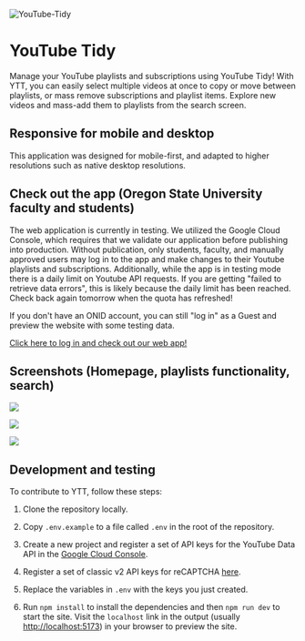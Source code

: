 ![YouTube-Tidy](https://github.com/osu-cs494-w24/youtube-tidy/assets/98569819/0fa7e74a-58c2-427b-a3ba-7897c0e4833a)

# YouTube Tidy

Manage your YouTube playlists and subscriptions using YouTube Tidy! With YTT, you can easily select multiple videos at once to copy or move between playlists, or mass remove subscriptions and playlist items. Explore new videos and mass-add them to playlists from the search screen.

## Responsive for mobile and desktop

This application was designed for mobile-first, and adapted to higher resolutions such as native desktop resolutions.

## Check out the app (Oregon State University faculty and students)

The web application is currently in testing. We utilized the Google Cloud Console, which requires that we validate our application before publishing into production. Without publication, only students, faculty, and manually approved users may log in to the app and make changes to their Youtube playlists and subscriptions. Additionally, while the app is in testing mode there is a daily limit on Youtube API requests. If you are getting "failed to retrieve data errors", this is likely because the daily limit has been reached. Check back again tomorrow when the quota has refreshed!

If you don't have an ONID account, you can still "log in" as a Guest and preview the website with some testing data.

[Click here to log in and check out our web app!](https://youtube-tidy.netlify.app/)

## Screenshots (Homepage, playlists functionality, search)

![](https://i.ibb.co/7KLPNrP/Screenshot-2024-03-29-at-16-22-55-You-Tube-Tidy.png)

![](https://i.ibb.co/CmZfXw5/Screenshot-2024-03-29-at-16-25-11-You-Tube-Tidy.png)

![](https://i.ibb.co/3c4knxN/Screenshot-2024-03-29-at-16-26-17-You-Tube-Tidy.png)

## Development and testing

To contribute to YTT, follow these steps:

1. Clone the repository locally.

2. Copy `.env.example` to a file called `.env` in the root of the repository.

3. Create a new project and register a set of API keys for the YouTube Data API in the [Google Cloud Console](https://console.cloud.google.com/apis/dashboard).

4. Register a set of classic v2 API keys for reCAPTCHA [here](https://www.google.com/recaptcha/admin/create).

5. Replace the variables in `.env` with the keys you just created.

6. Run `npm install` to install the dependencies and then `npm run dev` to start the site. Visit the `localhost` link in the output (usually [http://localhost:5173](http://localhost:5173)) in your browser to preview the site.

